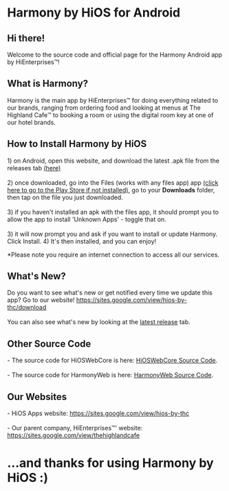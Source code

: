 # Harmony by HiOS for Android

<h2>Hi there!</h2>
Welcome to the source code and official page for the Harmony Android app by HiEnterprises™!<br>
<h2>What is Harmony?</h2>
Harmony is the main app by HiEnterprises™️ for doing everything related to our brands, ranging from ordering food and looking at menus at The Highland Cafe™️ to booking a room or using the digital room key at one of our hotel brands.
<h2>How to Install Harmony by HiOS</h2>
1) on Android, open this website, and download the latest .apk file from the releases tab <a href="https://github.com/aarjay123/harmony/releases/latest">(here)</a><br><br>
2) once downloaded, go into the Files (works with any files app) app <a href="https://play.google.com/store/apps/details?id=com.google.android.apps.nbu.files">(click here to go to the Play Store if not installed)</a>, go to your <b>Downloads</b> folder, then tap on the file you just downloaded.<br><br>
3) if you haven't installed an apk with the files app, it should prompt you to allow the app to install 'Unknown Apps' - toggle that on.<br><br>
3) it will now prompt you and ask if you want to install or update Harmony. Click Install.
4) It's then installed, and you can enjoy!

*Please note you require an internet connection to access all our services.

<h2>What's New?</h2>
Do you want to see what's new or get notified every time we update this app? Go to our website! <a href="https://sites.google.com/view/hios-by-thc/download">https://sites.google.com/view/hios-by-thc/download</a>
<br><br>
You can also see what's new by looking at the <a href="https://github.com/aarjay123/harmony/releases/latest">latest release</a> tab.

<h2>Other Source Code</h2>
- The source code for HiOSWebCore is here: <a href="https://github.com/thehighlandcafe/hiosmobile">HiOSWebCore Source Code</a>.<br><br>
- The source code for HarmonyWeb is here: <a href="https://github.com/thehighlandcafe/hiosmobileweb">HarmonyWeb Source Code</a>.

<h2>Our Websites</h2>
- HiOS Apps website: <a href="https://sites.google.com/view/hios-by-thc">https://sites.google.com/view/hios-by-thc</a><br><br>
- Our parent company, HiEnterprises™' website: <a href="https://sites.google.com/view/thehighlandcafe">https://sites.google.com/view/thehighlandcafe</a>

<h1>...and thanks for using Harmony by HiOS :)</h1>
